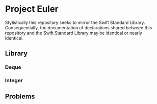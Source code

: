 #  Project Euler

Stylistically this repository seeks to mirror the Swift Standard Library. Consequentially, the documentation of declarations
shared between this repository and the Swift Standard Library may be identical or nearly identical.

## Library

### Deque

### Integer

## Problems
